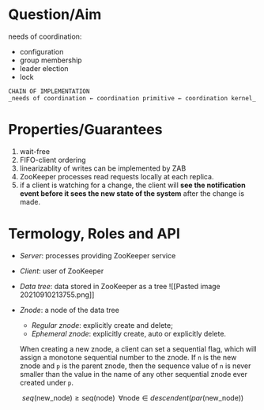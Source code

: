 # Question/Aim

needs of coordination:

-   configuration
-   group membership
-   leader election
-   lock

```note
CHAIN OF IMPLEMENTATION
_needs of coordination ← coordination primitive ← coordination kernel_
```


# Properties/Guarantees

1.  wait-free
2.  FIFO-client ordering
3.  linearizablity of writes can be implemented by ZAB
4.  ZooKeeper processes read requests locally at each replica.
5.  if a client is watching for a change, the client will **see the notification event before it sees the new state of the system** after the change is made.

# Termology, Roles and API

-   _Server_: processes providing ZooKeeper service
    
-   _Client_: user of ZooKeeper
    
-   _Data tree_: data stored in ZooKeeper as a tree
    ![[Pasted image 20210910213755.png]]
-   _Znode_: a node of the data tree
	- _Regular znode_: explicitly create and delete;
	-   _Ephemeral znode_: explicitly create, auto or explicitly delete.

    When creating a new znode, a client can set a sequential flag, which will assign a monotone sequential number to the znode.
    If `n` is the new znode and `p` is the parent znode, then the sequence value of `n` is never smaller than the value in the name of any other sequential znode ever created under `p`.
   
   $$
  seq(\textrm{new\_node}) \ge seq(\textrm{node})\;\; \forall \textrm{node} \in descendent(par(\textrm{new\_node}))
  $$